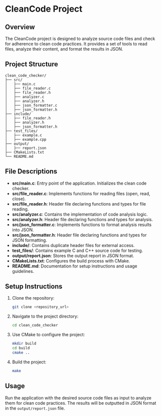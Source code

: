 # CleanCode Project

## Overview
The CleanCode project is designed to analyze source code files and check for adherence to clean code practices. It provides a set of tools to read files, analyze their content, and format the results in JSON.

## Project Structure

```plaintext
clean_code_checker/
├── src/
│   ├── main.c
│   ├── file_reader.c
│   ├── file_reader.h
│   ├── analyzer.c
│   ├── analyzer.h
│   ├── json_formatter.c
│   ├── json_formatter.h
├── include/
│   ├── file_reader.h
│   ├── analyzer.h
│   ├── json_formatter.h
├── test_files/
│   ├── example.c
│   ├── example.cpp
├── output/
│   ├── report.json
├── CMakeLists.txt
└── README.md
```

## File Descriptions
- **src/main.c**: Entry point of the application. Initializes the clean code checker.
- **src/file_reader.c**: Implements functions for reading files (open, read, close).
- **src/file_reader.h**: Header file declaring functions and types for file reading.
- **src/analyzer.c**: Contains the implementation of code analysis logic.
- **src/analyzer.h**: Header file declaring functions and types for analysis.
- **src/json_formatter.c**: Implements functions to format analysis results into JSON.
- **src/json_formatter.h**: Header file declaring functions and types for JSON formatting.
- **include/**: Contains duplicate header files for external access.
- **test_files/**: Contains example C and C++ source code for testing.
- **output/report.json**: Stores the output report in JSON format.
- **CMakeLists.txt**: Configures the build process with CMake.
- **README.md**: Documentation for setup instructions and usage guidelines.

## Setup Instructions
1. Clone the repository:
   ```sh
   git clone <repository_url>
   ```
2. Navigate to the project directory:
   ```sh
   cd clean_code_checker
   ```
3. Use CMake to configure the project:
   ```sh
   mkdir build
   cd build
   cmake ..
   ```
4. Build the project:
   ```sh
   make
   ```

## Usage
Run the application with the desired source code files as input to analyze them for clean code practices. The results will be outputted in JSON format in the `output/report.json` file.